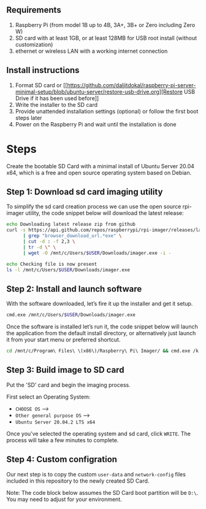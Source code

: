 ## Requirements
1. Raspberry Pi (from model 1B up to 4B, 3A+, 3B+ or Zero including Zero W)
2. SD card with at least 1GB, or at least 128MB for USB root install (without customization)
3. ethernet or wireless LAN with a working internet connection

## Install instructions
1. Format SD card or [[https://github.com/daljitdokal/raspberry-pi-server-minimal-setup/blob/ubuntu-server/restore-usb-drive.org][Restore USB Drive if it has been used before]]
2. Write the installer to the SD card
3. Provide unattended installation settings (optional) or follow the first boot steps later
4. Power on the Raspberry Pi and wait until the installation is done

# Steps
Create the bootable SD Card with a minimal install of Ubuntu Server 20.04 x64, which is a free and open source operating system based on Debian.

## Step 1: Download sd card imaging utility
To simplify the sd card creation process we can use the open source rpi-imager utility, the code snippet below will download the latest release:
```bash
echo Downloading latest release zip from github
curl -s https://api.github.com/repos/raspberrypi/rpi-imager/releases/latest \
      | grep "browser_download_url.*exe" \
      | cut -d : -f 2,3 \
      | tr -d \" \
      | wget -O /mnt/c/Users/$USER/Downloads/imager.exe -i -

echo Checking file is now present
ls -l /mnt/c/Users/$USER/Downloads/imager.exe
```
 
## Step 2: Install and launch software
With the software downloaded, let’s fire it up the installer and get it setup.
```bash
cmd.exe /mnt/c/Users/$USER/Downloads/imager.exe
```
Once the software is installed let’s run it, the code snippet below will launch the application from the default install directory, or alternatively just launch it from your start menu or preferred shortcut.

```bash
cd /mnt/c/Program\ Files\ \(x86\)/Raspberry\ Pi\ Imager/ && cmd.exe /k rpi-imager.exe
```
 
## Step 3: Build image to SD card
Put the 'SD' card and begin the imaging process.

First select an Operating System: 
 - `CHOOSE OS` –> 
 - `Other general purpose OS` –> 
 - `Ubuntu Server 20.04.2 LTS x64`

Once you’ve selected the operating system and sd card, click `WRITE`. The process will take a few minutes to complete.

## Step 4: Custom configration
Our next step is to copy the custom `user-data` and `network-config` files included in this repository to the newly created SD Card.

Note: The code block below assumes the SD Card boot partition will be `D:\`. You may need to adjust for your environment.



